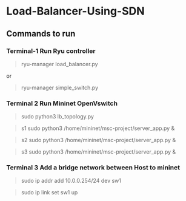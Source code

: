 # Load-Balancer-Using-SDN

## Commands to run

### Terminal-1 Run Ryu controller
> ryu-manager load_balancer.py

 or

> ryu-manager simple_switch.py

### Terminal 2 Run Mininet OpenVswitch
> sudo python3 lb_topology.py

> s1 sudo python3 /home/mininet/msc-project/server_app.py &

> s2 sudo python3 /home/mininet/msc-project/server_app.py &

> s3 sudo python3 /home/mininet/msc-project/server_app.py &

### Terminal 3 Add a bridge network between Host to mininet
> sudo ip addr add 10.0.0.254/24 dev sw1

> sudo ip link set sw1 up